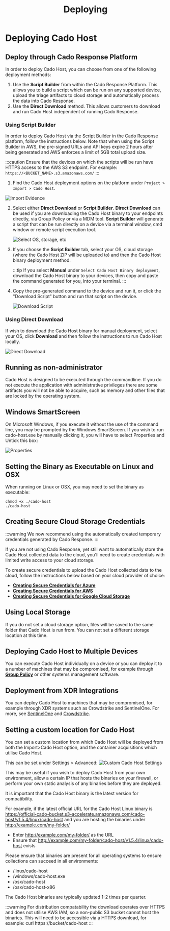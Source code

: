 ﻿---
title: Deploying
hide_title: true
sidebar_position: 2
---

# Deploying Cado Host

## Deploy through Cado Response Platform
In order to deploy Cado Host, you can choose from one of the following deployment methods:
1. Use the **Script Builder** from within the Cado Response Platform.  This allows you to build a script which can be run on any supported device, upload the triage artifacts to cloud storage and automatically process the data into Cado Response.
2. Use the **Direct Download** method.  This allows customers to download and run Cado Host independent of running Cado Response.

### Using Script Builder
In order to deploy Cado Host via the Script Builder in the Cado Response platform, follow the instructions below.  Note that when using the Script Builder in AWS, the pre-signed URLs and API keys expire 2 hours after being generated and AWS enforces a limit of 5GB total upload size.

:::caution
Ensure that the devices on which the scripts will be run have HTTPS access to the AWS S3 endpoint.  For example: `https://<BUCKET_NAME>.s3.amazonaws.com/`
:::

1. Find the Cado Host deployment options on the platform under `Project > Import > Cado Host`.

  ![Import Evidence](/img/import.png)

2. Select either **Direct Download** or **Script Builder**.  **Direct Download** can be used if you are downloading the Cado Host binary to your endpoints directly, via Group Policy or via a MDM tool.  **Script Builder** will generate a script that can be run directly on a device via a terminal window, cmd window or remote script execution tool.

	![Select OS, storage, etc](/img/import-step2.png)

3. If you choose the **Script Builder** tab, select your OS, cloud storage (where the Cado Host ZIP will be uploaded to) and then the Cado Host binary deployment method.  

	:::tip
	If you select **Manual** under `Select Cado Host Binary deployment`, download the Cado Host binary to your devices, then copy and paste the command generated for you, into your terminal.
	:::

4. Copy the pre-generated command to the device and run it, or click the "Download Script" button and run that script on the device.

	![Download Script](/img/cado-host-script.png)


### Using Direct Download 
If wish to download the Cado Host binary for manual deployment, select your OS, click **Download** and then follow the instructions to run Cado Host locally.

![Direct Download](/img/cado-direct-download.png)

## Running as non-administrator
​Cado Host is designed to be executed through the commandline.
If you do not execute the application with administrative privileges there are some artifacts you will not be able to acquire, such as memory and other files that are locked by the operating system.

## Windows SmartScreen
On Microsoft Windows, if you execute it without the use of the command line, you may be prompted by the Windows SmartScreen. If you wish to run cado-host.exe by manually clicking it, you will have to select Properties and Untick this box:

![Properties](/img/import-security.png)

## Setting the Binary as Executable on Linux and OSX
When running on Linux or OSX, you may need to set the binary as executable:

```console
chmod +x ./cado-host
./cado-host
```


## Creating Secure Cloud Storage Credentials

:::warning
We now recommend using the automatically created temporary credentials generated by Cado Response.
:::

If you are not using Cado Response, yet still want to automatically store the Cado Host collected data to the cloud, you'll need to create credentials with limited write access to your cloud storage.  

To create secure credentials to upload the Cado Host collected data to the cloud, follow the instructions below based on your cloud provider of choice:
- **[Creating Secure Credentials for Azure](azure-credentials)**
- **[Creating Secure Credentials for AWS](aws-credentials)**
- **[Creating Secure Credentials for Google Cloud Storage](google-credentials)**

## Using Local Storage
​If you do not set a cloud storage option, files will be saved to the same folder that Cado Host is run from. You can not set a different storage location at this time.

## Deploying Cado Host to Multiple Devices
You can execute Cado Host individually on a device or you can deploy it to a number of machines that may be compromised, for example through **[Group Policy](https://support.microsoft.com/en-gb/help/816102/how-to-use-group-policy-to-remotely-install-software-in-windows-server)** or other systems management software.

## Deployment from XDR Integrations
You can deploy Cado Host to machines that may be compromised, for example through XDR systems such as Crowdstrike and SentinelOne.
For more, see [SentinelOne](/cado-response/manage/integrations/xdr/sentinelone) and [Crowdstrike](/cado-response/manage/integrations/xdr/crowdstrike).


## Setting a custom location for Cado Host

You can set a custom location from which Cado Host will be deployed from both the Import>Cado Host option, and the container acquisitions which utilise Cado Host.

This can be set under Settings > Advanced:
![Custom Cado Host Settings](/img/custom-cado-host.png)

This may be useful if you wish to deploy Cado Host from your own environment, allow a certain IP that hosts the binaries on your firewall, or perform your own static analysis of any binaries before they are deployed.

It is important that the Cado Host binary is the latest version for compatibility. 

For example, if the latest official URL for the Cado Host Linux binary is https://official-cado-bucket.s3-accelerate.amazonaws.com/cado-host/v1.5.4/linux/cado-host
and you are hosting the binaries under http://example.com/my-folder/ 
* Enter http://example.com/my-folder/ as the URL
* Ensure that http://example.com/my-folder/cado-host/v1.5.4/linux/cado-host exists

Please ensure that binaries are present for all operating systems to ensure collections can succeed in all environments:
* /linux/cado-host
* /windows/cado-host.exe
* /osx/cado-host
* /osx/cado-host-x86

The Cado Host binaries are typically updated 1-2 times per quarter. 

:::warning
For distribution compatability the download operates over HTTPS and does not utilise AWS IAM, so a non-public S3 bucket cannot host the binaries. This will need to be accessible via a HTTPS download, for example: curl https://bucket/cado-host
:::

